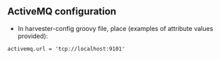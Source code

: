 ## ActiveMQ configuration

* In harvester-config groovy file, place (examples of attribute values provided):
```
activemq.url = 'tcp://localhost:9101'
```
